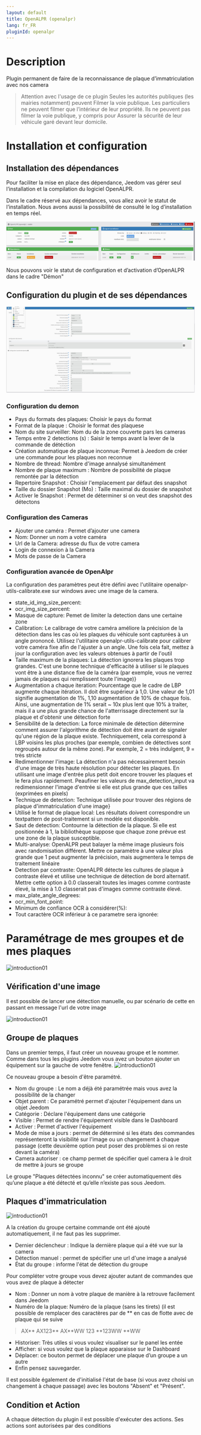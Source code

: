 ```yaml
---
layout: default
title: OpenALPR (openalpr)
lang: fr_FR
pluginId: openalpr
---
```


Description
===========
Plugin permanent de faire de la reconnaissance de plaque d’immatriculation avec nos camera

> Attention avec l'usage de ce plugin
Seules les autorités publiques (les mairies notamment) peuvent
Filmer la voie publique.
Les particuliers ne peuvent filmer que l’intérieur de leur propriété.
Ils ne peuvent pas filmer la voie publique, y compris pour
Assurer la sécurité de leur véhicule garé devant leur domicile.

Installation et configuration
=============================

Installation des dépendances
----------------------------

Pour faciliter la mise en place des dépendance, Jeedom vas gérer seul l’installation et la compilation du logiciel OpenALPR.

Dans le cadre réservé aux dépendances, vous allez avoir le statut de l’installation. Nous avons aussi la possibilité de consulté le log d’installation en temps réel.

![Installation des_dependances](../images/Installation_dependance.jpg)

Nous pouvons voir le statut de configuration et d’activation d’OpenALPR dans le cadre "Démon"

Configuration du plugin et de ses dépendances
----------------------------------------------

![Configuration du démon ALPRD](../images/openalpr_screenshot_configuration.jpg)

### Configuration du demon
* Pays du formats des plaques: Choisir le pays du format
* Format de la plaque : Choisir le format des plaquese
* Nom du site surveiller: Nom du de la zone couverte pars les cameras
* Temps entre 2 detections (s) : Saisir le temps avant la lever de la commande de détéction
* Création automatique de plaque inconnue: Permet à Jeedom de créer une commande pour les plaques non reconnue
* Nombre de thread: Nombre d'image annalysé simultanément
* Nombre de plaque maximum : Nombre de possibilité de plaque remontée par la détection
* Repertoire Snapshot : Choisir l'emplacement par défaut des snapshot
* Taille du dossier Snapshot (Mo) : Taille maximal du dossier de snapshot
* Activer le Snapshot : Permet de déterminer si on veut des snapshot des détectons


### Configuration des Cameras
* Ajouter une caméra : Permet d’ajouter une camera
* Nom: Donner un nom a votre caméra
* Url de la Camera: adresse du flux de votre camera
* Login de connexion à la Camera
* Mots de passe de la Camera

### Configuration avancée de OpenAlpr

La configuration des paramètres peut être défini avec l'utilitaire openalpr-utils-calibrate.exe sur windows avec une image de la camera.

* state_id_img_size_percent:
* ocr_img_size_percent:
* Masque de capture: Pemet de limiter la detection dans une certaine zone
* Calibration: Le calibrage de votre caméra améliore la précision de la détection dans les cas où les plaques du véhicule sont capturées à un angle prononcé. Utilisez l'utilitaire openalpr-utils-calibrate pour calibrer votre caméra fixe afin de l'ajuster à un angle. Une fois cela fait, mettez à jour la configuration avec les valeurs obtenues à partir de l'outil
* Taille maximum de la plaques: La détection ignorera les plaques trop grandes. C'est une bonne technique d'efficacité à utiliser si le plaques vont être à une distance fixe de la caméra (par exemple, vous ne verrez jamais de plaques qui remplissent toute l'image)}
* Augmentation a chaque iteration: Pourcentage que le cadre de LBP augmente chaque itération. Il doit être supérieur à 1,0. Une valeur de 1,01 signifie augmentation de 1%, 1,10 augmentation de 10% de chaque fois. Ainsi, une augmentation de 1% serait ~ 10x plus lent que 10% à traiter, mais il a une plus grande chance de l'atterrissage directement sur la plaque et d'obtenir une détection forte
* Sensibilité de la detection: La force minimale de détection détermine comment assurer l'algorithme de détection doit être avant de signaler qu'une région de la plaque existe. Techniquement, cela correspond à LBP voisins les plus proches (par exemple, combien de détectives sont regroupés autour de la même zone). Par exemple, 2 = très indulgent, 9 = très stricte
* Redimentionner l'image: La détection n'a pas nécessairement besoin d'une image de très haute résolution pour détecter les plaques. En utilisant une image d'entrée plus petit doit encore trouver les plaques et le fera plus rapidement. Peaufiner les valeurs de max_detection_input va redimensionner l'image d'entrée si elle est plus grande que ces tailles (exprimées en pixels)
* Technique de detection: Technique utilisée pour trouver des régions de plaque d'immatriculation d'une image}
* Utilisé le format de plaque local: Les résultats doivent correspondre un textpattern de post-traitement si un modèle est disponible.
* Saut de detection: Contourne la détection de la plaque. Si elle est positionnée à 1, la bibliothèque suppose que chaque zone prévue est une zone de la plaque susceptible.
* Multi-analyse: OpenALPR peut balayer la même image plusieurs fois avec randomisation différent. Mettre ce paramètre à une valeur plus grande que 1 peut augmenter la précision, mais augmentera le temps de traitement linéaire
* Detection par contraste: OpenALPR détecte les cultures de plaque à contraste élevé et utilise une technique de détection de bord alternatif. Mettre cette option à 0.0 classerait toutes les images comme contraste élevé, la mise à 1.0 classerait pas d'images comme contraste élevé.
* max_plate_angle_degrees:
* ocr_min_font_point:
* Minimum de confiance OCR à considérer(%):
* Tout caractère OCR inférieur à ce parametre sera ignorée:

Paramétrage de mes groupes et de mes plaques
=============================================

![introduction01](../images/MesGroupes.jpg)

Vérification d'une image
-----------------

Il est possible de lancer une détection manuelle, ou par scénario de cette en passant en message l'url de votre image

![introduction01](../images/TestManuel.jpg)

Groupe de plaques
------------------

Dans un premier temps, il faut créer un nouveau groupe et le nommer.
Comme dans tous les plugins Jeedom vous avez un bouton ajouter un équipement sur la gauche de votre fenêtre.
![introduction01](../images/Configuration_equipement.jpg)

Ce nouveau groupe a besoin d'être paramétré.

* Nom du groupe : Le nom a déjà été paramétrée mais vous avez la possibilité de la changer
* Objet parent : Ce paramétré permet d'ajouter l'équipement dans un objet Jeedom
* Catégorie : Déclare l'équipement dans une catégorie
* Visible : Permet de rendre l'équipement visible dans le Dashboard
* Activer : Permet d'activer l'équipement
* Mode de mise a jours : permet de déterminé si les états des commandes représenteront la visibilité sur l'image ou un changement à chaque passage (cette deuxième option peut poser des problèmes si on reste devant la caméra)
* Camera autoriser : ce champ permet de spécifier quel camera à le droit de mettre à jours se groupe

Le groupe "Plaques détectées inconnu" se créer automatiquement dès qu’une plaque a été détecté et qu’elle n’existe pas sous Jeedom.

Plaques d'immatriculation
--------------------------

![introduction01](../images/Configuration_commande.jpg)

A la création du groupe certaine commande ont été ajouté automatiquement, il ne faut pas les supprimer.
* Dernier déclencheur : Indique la dernière plaque qui a été vue sur la camera
* Détection manuel : permet de spécifier une url d'une image a analysé
* État du groupe : informe l'état de détection du groupe

Pour compléter votre groupe vous devez ajouter autant de commandes que vous avez de plaque à détecter

* Nom : Donner un nom à votre plaque de manière à la retrouve facilement dans Jeedom
* Numéro de la plaque: Numéro de la plaque (sans les tirets) (il est possible de remplacer des caractères par de ** en cas de flotte avec de plaque qui se suive

>AX**
AX123**
AX**WW
123
**123WW
**WW

* Historiser: Très utiles si vous voulez visualiser sur le panel les entée
* Afficher: si vous voulez que la plaque apparaisse sur le Dashboard
* Déplacer: ce bouton permet de déplacer une plaque d’un groupe a un autre
* Enfin pensez sauvegarder.

Il est possible également de d'initialisé l'état de base (si vous avez choisi un changement à chaque passage) avec les boutons "Absent" et "Présent".

Condition et Action
-------------------
A chaque détection du plugin il est possible d'exécuter des actions.
Ses actions sont autorisées par des conditions
